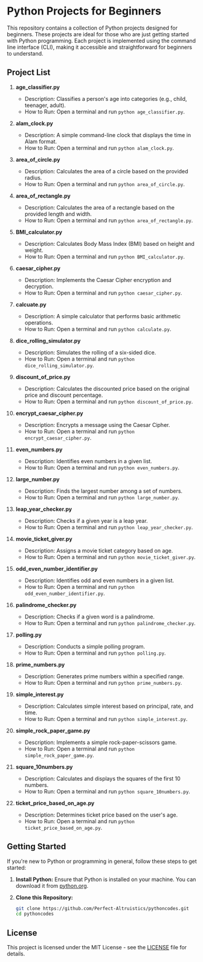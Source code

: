 # Python Projects for Beginners

This repository contains a collection of Python projects designed for beginners. These projects are ideal for those who are just getting started with Python programming. Each project is implemented using the command line interface (CLI), making it accessible and straightforward for beginners to understand.

## Project List

1. **age_classifier.py**
   - Description: Classifies a person's age into categories (e.g., child, teenager, adult).
   - How to Run: Open a terminal and run `python age_classifier.py`.

2. **alam_clock.py**
   - Description: A simple command-line clock that displays the time in Alam format.
   - How to Run: Open a terminal and run `python alam_clock.py`.

3. **area_of_circle.py**
   - Description: Calculates the area of a circle based on the provided radius.
   - How to Run: Open a terminal and run `python area_of_circle.py`.

4. **area_of_rectangle.py**
   - Description: Calculates the area of a rectangle based on the provided length and width.
   - How to Run: Open a terminal and run `python area_of_rectangle.py`.

5. **BMI_calculator.py**
   - Description: Calculates Body Mass Index (BMI) based on height and weight.
   - How to Run: Open a terminal and run `python BMI_calculator.py`.

6. **caesar_cipher.py**
   - Description: Implements the Caesar Cipher encryption and decryption.
   - How to Run: Open a terminal and run `python caesar_cipher.py`.

7. **calcuate.py**
   - Description: A simple calculator that performs basic arithmetic operations.
   - How to Run: Open a terminal and run `python calculate.py`.

8. **dice_rolling_simulator.py**
   - Description: Simulates the rolling of a six-sided dice.
   - How to Run: Open a terminal and run `python dice_rolling_simulator.py`.

9. **discount_of_price.py**
   - Description: Calculates the discounted price based on the original price and discount percentage.
   - How to Run: Open a terminal and run `python discount_of_price.py`.

10. **encrypt_caesar_cipher.py**
    - Description: Encrypts a message using the Caesar Cipher.
    - How to Run: Open a terminal and run `python encrypt_caesar_cipher.py`.

11. **even_numbers.py**
    - Description: Identifies even numbers in a given list.
    - How to Run: Open a terminal and run `python even_numbers.py`.

12. **large_number.py**
    - Description: Finds the largest number among a set of numbers.
    - How to Run: Open a terminal and run `python large_number.py`.

13. **leap_year_checker.py**
    - Description: Checks if a given year is a leap year.
    - How to Run: Open a terminal and run `python leap_year_checker.py`.

14. **movie_ticket_giver.py**
    - Description: Assigns a movie ticket category based on age.
    - How to Run: Open a terminal and run `python movie_ticket_giver.py`.

15. **odd_even_number_identifier.py**
    - Description: Identifies odd and even numbers in a given list.
    - How to Run: Open a terminal and run `python odd_even_number_identifier.py`.

16. **palindrome_checker.py**
    - Description: Checks if a given word is a palindrome.
    - How to Run: Open a terminal and run `python palindrome_checker.py`.

17. **polling.py**
    - Description: Conducts a simple polling program.
    - How to Run: Open a terminal and run `python polling.py`.

18. **prime_numbers.py**
    - Description: Generates prime numbers within a specified range.
    - How to Run: Open a terminal and run `python prime_numbers.py`.

19. **simple_interest.py**
    - Description: Calculates simple interest based on principal, rate, and time.
    - How to Run: Open a terminal and run `python simple_interest.py`.

20. **simple_rock_paper_game.py**
    - Description: Implements a simple rock-paper-scissors game.
    - How to Run: Open a terminal and run `python simple_rock_paper_game.py`.

21. **square_10numbers.py**
    - Description: Calculates and displays the squares of the first 10 numbers.
    - How to Run: Open a terminal and run `python square_10numbers.py`.

22. **ticket_price_based_on_age.py**
    - Description: Determines ticket price based on the user's age.
    - How to Run: Open a terminal and run `python ticket_price_based_on_age.py`.

## Getting Started

If you're new to Python or programming in general, follow these steps to get started:

1. **Install Python:**
   Ensure that Python is installed on your machine. You can download it from [python.org](https://www.python.org/).

2. **Clone this Repository:**
   ```bash
   git clone https://github.com/Perfect-Altruistics/pythoncodes.git
   cd pythoncodes

## License

This project is licensed under the MIT License - see the [LICENSE](LICENSE) file for details.
